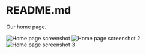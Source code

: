 # README.md

Our home page.

![Home page screenshot](https://github.com/Dots-n-Spaces/homepage/blob/master/img/screenshot.png)
![Home page screenshot 2](https://github.com/Dots-n-Spaces/homepage/blob/master/img/screenshot2.png)
![Home page screenshot 3](https://github.com/Dots-n-Spaces/homepage/blob/master/img/screenshot3.png)
